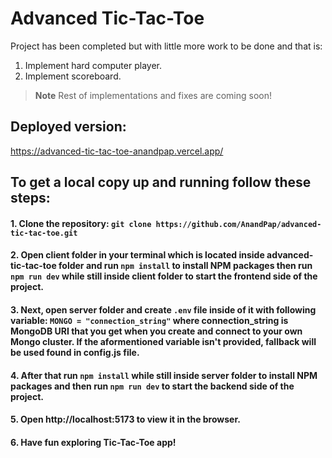 # Advanced Tic-Tac-Toe

Project has been completed but with little more work to be done and that is:

1. Implement hard computer player.
2. Implement scoreboard.

> **Note** Rest of implementations and fixes are coming soon!

## Deployed version:

https://advanced-tic-tac-toe-anandpap.vercel.app/

## To get a local copy up and running follow these steps:

#### 1. Clone the repository: `git clone https://github.com/AnandPap/advanced-tic-tac-toe.git`

#### 2. Open client folder in your terminal which is located inside advanced-tic-tac-toe folder and run `npm install` to install NPM packages then run `npm run dev` while still inside client folder to start the frontend side of the project.

#### 3. Next, open server folder and create `.env` file inside of it with following variable: `MONGO = "connection_string"` where connection_string is MongoDB URI that you get when you create and connect to your own Mongo cluster. If the aformentioned variable isn't provided, fallback will be used found in config.js file.

#### 4. After that run `npm install` while still inside server folder to install NPM packages and then run `npm run dev` to start the backend side of the project.

#### 5. Open http://localhost:5173 to view it in the browser.

#### 6. Have fun exploring Tic-Tac-Toe app!
